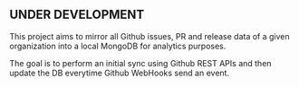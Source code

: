 
UNDER DEVELOPMENT
-----------------

This project aims to mirror all Github issues, PR and release data of a given organization into a local MongoDB for analytics purposes.

The goal is to perform an initial sync using Github REST APIs and then update the DB everytime Github WebHooks send an event.
